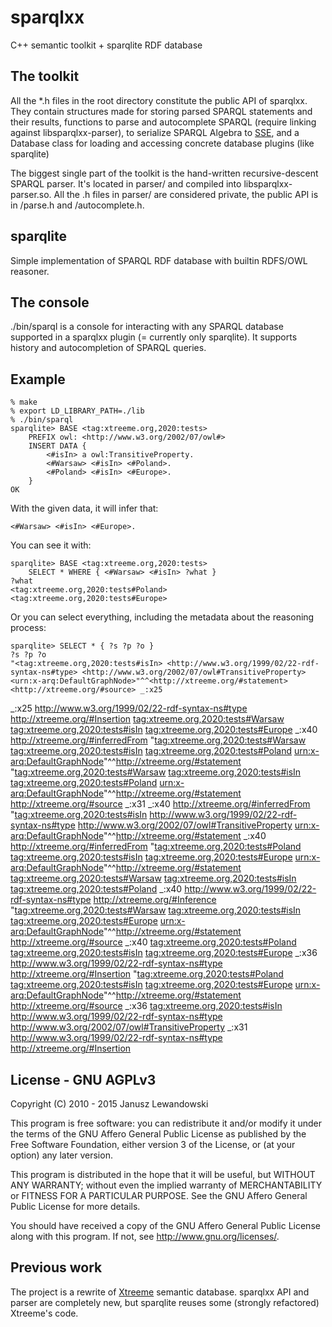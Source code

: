 # sparqlxx
C++ semantic toolkit + sparqlite RDF database

## The toolkit
All the *.h files in the root directory constitute the public API of sparqlxx. They contain structures made for storing parsed SPARQL statements and their results, functions to parse and autocomplete SPARQL (require linking against libsparqlxx-parser), to serialize SPARQL Algebra to [SSE](https://jena.apache.org/documentation/notes/sse.html), and a Database class for loading and accessing concrete database plugins (like sparqlite)

The biggest single part of the toolkit is the hand-written recursive-descent SPARQL parser. It's located in parser/ and compiled into libsparqlxx-parser.so. All the .h files in parser/ are considered private, the public API is in /parse.h and /autocomplete.h.

## sparqlite
Simple implementation of SPARQL RDF database with builtin RDFS/OWL reasoner.

## The console
./bin/sparql is a console for interacting with any SPARQL database supported in a sparqlxx plugin (= currently only sparqlite). It supports history and autocompletion of SPARQL queries.

## Example

	% make
	% export LD_LIBRARY_PATH=./lib
	% ./bin/sparql
	sparqlite> BASE <tag:xtreeme.org,2020:tests>
		PREFIX owl: <http://www.w3.org/2002/07/owl#>
		INSERT DATA {
			<#isIn> a owl:TransitiveProperty.
			<#Warsaw> <#isIn> <#Poland>.
			<#Poland> <#isIn> <#Europe>.
		}
	OK

With the given data, it will infer that:

	<#Warsaw> <#isIn> <#Europe>.

You can see it with:

	sparqlite> BASE <tag:xtreeme.org,2020:tests>
		SELECT * WHERE { <#Warsaw> <#isIn> ?what }
	?what 
	<tag:xtreeme.org,2020:tests#Poland>
	<tag:xtreeme.org,2020:tests#Europe>

Or you can select everything, including the metadata about the reasoning process:

	sparqlite> SELECT * { ?s ?p ?o }
	?s ?p ?o 
	"<tag:xtreeme.org,2020:tests#isIn> <http://www.w3.org/1999/02/22-rdf-syntax-ns#type> <http://www.w3.org/2002/07/owl#TransitiveProperty> <urn:x-arq:DefaultGraphNode>"^^<http://xtreeme.org/#statement> <http://xtreeme.org/#source> _:x25 
_:x25 <http://www.w3.org/1999/02/22-rdf-syntax-ns#type> <http://xtreeme.org/#Insertion> 
<tag:xtreeme.org,2020:tests#Warsaw> <tag:xtreeme.org,2020:tests#isIn> <tag:xtreeme.org,2020:tests#Europe> 
_:x40 <http://xtreeme.org/#inferredFrom> "<tag:xtreeme.org,2020:tests#Warsaw> <tag:xtreeme.org,2020:tests#isIn> <tag:xtreeme.org,2020:tests#Poland> <urn:x-arq:DefaultGraphNode>"^^<http://xtreeme.org/#statement> 
"<tag:xtreeme.org,2020:tests#Warsaw> <tag:xtreeme.org,2020:tests#isIn> <tag:xtreeme.org,2020:tests#Poland> <urn:x-arq:DefaultGraphNode>"^^<http://xtreeme.org/#statement> <http://xtreeme.org/#source> _:x31 
_:x40 <http://xtreeme.org/#inferredFrom> "<tag:xtreeme.org,2020:tests#isIn> <http://www.w3.org/1999/02/22-rdf-syntax-ns#type> <http://www.w3.org/2002/07/owl#TransitiveProperty> <urn:x-arq:DefaultGraphNode>"^^<http://xtreeme.org/#statement> 
_:x40 <http://xtreeme.org/#inferredFrom> "<tag:xtreeme.org,2020:tests#Poland> <tag:xtreeme.org,2020:tests#isIn> <tag:xtreeme.org,2020:tests#Europe> <urn:x-arq:DefaultGraphNode>"^^<http://xtreeme.org/#statement> 
<tag:xtreeme.org,2020:tests#Warsaw> <tag:xtreeme.org,2020:tests#isIn> <tag:xtreeme.org,2020:tests#Poland> 
_:x40 <http://www.w3.org/1999/02/22-rdf-syntax-ns#type> <http://xtreeme.org/#Inference> 
"<tag:xtreeme.org,2020:tests#Warsaw> <tag:xtreeme.org,2020:tests#isIn> <tag:xtreeme.org,2020:tests#Europe> <urn:x-arq:DefaultGraphNode>"^^<http://xtreeme.org/#statement> <http://xtreeme.org/#source> _:x40 
<tag:xtreeme.org,2020:tests#Poland> <tag:xtreeme.org,2020:tests#isIn> <tag:xtreeme.org,2020:tests#Europe> 
_:x36 <http://www.w3.org/1999/02/22-rdf-syntax-ns#type> <http://xtreeme.org/#Insertion> 
"<tag:xtreeme.org,2020:tests#Poland> <tag:xtreeme.org,2020:tests#isIn> <tag:xtreeme.org,2020:tests#Europe> <urn:x-arq:DefaultGraphNode>"^^<http://xtreeme.org/#statement> <http://xtreeme.org/#source> _:x36 
<tag:xtreeme.org,2020:tests#isIn> <http://www.w3.org/1999/02/22-rdf-syntax-ns#type> <http://www.w3.org/2002/07/owl#TransitiveProperty> 
_:x31 <http://www.w3.org/1999/02/22-rdf-syntax-ns#type> <http://xtreeme.org/#Insertion>

## License - GNU AGPLv3
Copyright (C) 2010 - 2015 Janusz Lewandowski

This program is free software: you can redistribute it and/or modify
it under the terms of the GNU Affero General Public License as
published by the Free Software Foundation, either version 3 of the
License, or (at your option) any later version.

This program is distributed in the hope that it will be useful,
but WITHOUT ANY WARRANTY; without even the implied warranty of
MERCHANTABILITY or FITNESS FOR A PARTICULAR PURPOSE.  See the
GNU Affero General Public License for more details.

You should have received a copy of the GNU Affero General Public License
along with this program.  If not, see <http://www.gnu.org/licenses/>.

## Previous work
The project is a rewrite of [Xtreeme](https://github.com/LEW21/Xtreeme) semantic database. sparqlxx API and parser are completely new, but sparqlite reuses some (strongly refactored) Xtreeme's code.
